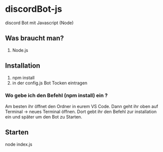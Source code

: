 # discordBot-js
discord Bot mit Javascript (Node)

## Was braucht man?
1. Node.js

## Installation
1. npm install
2. in der config.js Bot Tocken eintragen

### Wo gebe ich den Befehl (npm install) ein ?
Am besten ihr öffnet den Ordner in eurem VS Code.
Dann geht ihr oben auf Terminal -> neues Terminal öffnen.
Dort gebt ihr den Befehl zur installation ein und später
um den Bot zu Starten.

## Starten
node index.js
